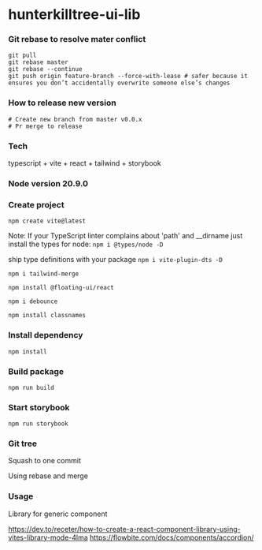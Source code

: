 # hunterkilltree-ui-lib

### Git rebase to resolve mater conflict

```
git pull
git rebase master
git rebase --continue
git push origin feature-branch --force-with-lease # safer because it ensures you don’t accidentally overwrite someone else’s changes
```

### How to release new version

```
# Create new branch from master v0.0.x
# Pr merge to release

```

### Tech

typescript + vite + react + tailwind + storybook

### Node version 20.9.0

### Create project

`npm create vite@latest`

Note: If your TypeScript linter complains about 'path' and \_\_dirname just install the types for node: `npm i @types/node -D`

ship type definitions with your package
`npm i vite-plugin-dts -D`

`npm i tailwind-merge`

`npm install @floating-ui/react`

`npm i debounce`

`npm install classnames`

### Install dependency

```
npm install
```

### Build package

```
npm run build
```

### Start storybook

```
npm run storybook
```

### Git tree

Squash to one commit

Using rebase and merge

### Usage

Library for generic component

https://dev.to/receter/how-to-create-a-react-component-library-using-vites-library-mode-4lma
https://flowbite.com/docs/components/accordion/
